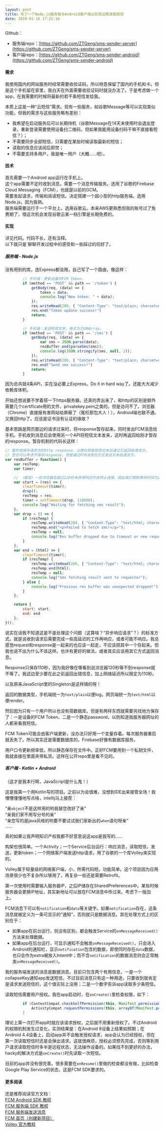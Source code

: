 ```yaml
---
layout: post
title: 写了一个Node.js服务端与Android客户端以实现远程读取短信
date: 2019-01-16 17:21:16
---
```


Github：

* 服务端repo：[https://github.com/ZTGeng/sms-sender-server](https://github.com/ZTGeng/sms-sender-server)
* 客户端repo：[https://github.com/ZTGeng/sms-sender-android](https://github.com/ZTGeng/sms-sender-android)

#### 需求

我使用国内的网站服务时经常需要收验证码，所以特意保留了国内的手机和卡。但是这个手机留在家里，我白天在外面需要收验证码时就没办法了。于是考虑做一个app，在我需要的时候将最新的若干条短信发给我。

本质上这是一种“云短信”需求。现有一些服务，如谷歌Message等可以实现类似功能，但我的需求与这些服务略有差别：

* 我希望在启动服务后可以长期待机（谷歌Message在14天未使用时会退出登录，重新登录需要使用设备扫二维码，但如果我能用设备扫码干嘛不直接看短信？）；
* 不需要同步全部短信，只需要在某些时候读取最新的短信；
* 读取的信息应该阅后即焚；
* 不需要支持多用户，我是唯一用户（大概……吧）。

#### 技术

首先需要一个Android app运行在手机上。<br>
这个app需要不定时收到消息。需要一个消息传输服务。选用了谷歌的Firebase Cloud Messaging（FCM），也就是以前的GCM。<br>
需要发起请求，传输和阅读短信。决定搭建一个超小型的http服务端。选用Node.js，因为我熟。<br>
服务端需要运行于一个平台上。选用谷歌云。本来AWS更熟悉但我的账号过了免费期了，借这次机会发现谷歌云某一档引擎是长期免费的。

#### 实现

详见代码。代码不长，还有注释。<br>
以下就只是`聊聊开发过程中的感受和一些踩过的坑好了。

##### 服务端 - Node.js

没有用别的库，连Express都没用，自己写了一个路由，像这样：

```JavaScript
        // 手机端：更新设备的FCM Token。
        if (method == 'POST' && path == '/token') {
            getBody(req, (data) => {
                token = data;
                console.log("New token: " + data);
            });
            res.writeHead(200, { "Content-Type": "text/plain; charset=utf-8" });
            res.end("Token update success!")
            return;
        }

        // 手机端：发送短信文本，格式为JSONArray。
        if (method == 'POST' && path == '/sms') {
            getBody(req, (data) => {
                var sms = JSON.parse(data);
                resBuffer.end(parseSms(sms));
                console.log(JSON.stringify(sms, null, 2));
            });
            res.writeHead(200, { "Content-Type": "text/plain; charset=utf-8" });
            res.end("Send sms success!")
            return;
        }
```

因为总共就4条API，实在没必要上Express。Do it in hard way了。还能大大减少依赖库体积。

开始还想说要不学着搭一下https服务器。还真的弄出来了，和http的区别是额外需要几个certificate用的文件，privatekey.pem之类的。但是访问不了。浏览器（Chrome）直接报有害网站给屏蔽了（冤枉那包大人！），Android端也联不通。又换回http了。应该是证书没有认证的缘故？

基本思路是网页那边的请求过来时，将response暂存起来，同时发出FCM消息给手机。手机收到消息后会使用另一个API将短信文本发来，这时再返回给刚才暂存的response。暂存机制的代码长这样：

```javascript
// 暂时地保存请求方的http response，以便在获取短信文本后通过它返回给请求方。
// 您也可以考虑不保存response，而是通过FCM消息的方式发送文本给请求方。
var resBuffer = function() {
    var resTemp;
    var timer;

    // （据说）一些浏览器在超过120秒未获得响应时会终止连接。因此我们限制等待时间为110秒。
    var start = (res) => {
        clearTimeout(timer);
        drop();
        resTemp = res;
        timer = setTimeout(drop, 110000);
        console.log("Waiting for fetching sms result");
    };
    var drop = () => {
        if (resTemp) {
            resTemp.writeHead(204, { "Content-Type": "text/html; charset=utf-8" });
            resTemp.end("<p>Failed to fetch sms!</p>");
            resTemp = null;
            console.log("Res buffer dropped due to timeout or new request coming");
        }
    };
    var end = (html) => {
        clearTimeout(timer);
        if (resTemp) {
            resTemp.writeHead(200, { "Content-Type": "text/html; charset=utf-8" });
            resTemp.end(html);
            resTemp = null;
            console.log("Sms fetching result sent to requester");
        } else {
            console.log("Previous res buffer was unexpected dropped!")
        }
    };

    return {
        start: start,
        end: end
    };
}();
```

说实在话我不知道这是不是处理这个问题（这算啥？“异步响应请求”？）的标准方式。就是说收到请求后需要完成一些高延迟的工作再响应，或者可能不响应。我总感觉request和response是一起来的也应该一起走，不应该把其中一个存起来。但我也说不出为什么不该这样。也许有更好的做法，或者其实应该用其它方式返回消息。

Response只保存110秒，因为我好像在哪看到说浏览器120秒等不到response就不等了。我这边至少要在此之前返回出错信息，加上网络延迟所以限定为110秒。

以及原来JavaScript里的Singleton是这样搞的呀！

返回的数据类型，手机端统一为`text/plain`以便log，网页端统一为`text/html`以便render。

然后因为只有一个用户所以也没有搭数据库。但是有两样东西就需要另找地方保存了：一是设备的FCM Token，二是一个静态password，以防知道我服务器网址的人都来看我短信。

FCM Token可能会由客户端更新，没办法只好用一个变量存着。每次服务器重启就丢失了。所以其实还是需要数据库的。Firebase好像有数据库服务。

用户口令更新频率低，所以静态保存在文件中。正好FCM要用到一个私钥文件，我就直接在里面夹带私货。这样在公开repo里是看不见的。

##### 客户端 - Kotlin + Android

（这才是我本行啊，JavaScript是什么鬼！）

这是我第一个用Kotlin写的项目。之前以为会很难，没想到IDE出来接管全场！我懵懵懂懂地写点啥，intellij马上接茬：

“亲`object`不是这样用的哟我替您改好了亲”<br>
“亲我们家不用写分号的亲”<br>
“亲您写的是java风格的哟要不要试试我们家新出的`when`语句呀亲”<br>
……

真的如果让我声明知识产权我都不好意思说这app是我写的……

构架也很简单。一个Activity；一个Service后台运行：响应消息，读取短信，发送，更新token；一个网络客户端发送http请求，用了谷歌的一个库Volley来实现的。

Volley属于轻量级的网络客户端，小，所需代码短，功能简单。这个项目因为应用场景很少也不复杂所以够用了，再复杂一些还是需要Retrofit。

第一次使用时需要输入服务器IP，之后IP储存在SharedPreferences中。某些时候服务器会更换IP地址，其实新地址可以放在FCM消息中传过来。考虑下一版加上。

FCM消息下可以有`notification`和`data`等关键字。如果`notification`存在，这条消息就被定义为一条可显示的“通知”，否则就只是数据消息。其在处理方式上的区别在于：

* 如果app在前台运行，则没有区别，都会触发Service的`onMessageReceived()`方法来处理数据。
* 如果app在后台运行，可显示通知不会触发`onMessageReceived()`，只会进入Android的通知栏，显示`notification`包含的数据，即使同时存在`data`数据，也只会作为extra被放入Intent中；而不含`notification`的数据消息则会正常触发`onMessageReceived()`。

我的服务端发送的消息是数据消息。目前只包含两个有用信息，一是一个collapseKey通知app发送短信，不过目前消息只有这一种用途，只要收到就肯定是请求发送短信的，这个值实际上没用；二是一个数字告诉app读取多少条短信。

读取短信需要用户授权。我在app启动时，在`onCreate()`里检查权限，如下：

```Java
        if (ContextCompat.checkSelfPermission(this, Manifest.permission.READ_SMS) != PackageManager.PERMISSION_GRANTED) {
            ActivityCompat.requestPermissions(this, arrayOf(Manifest.permission.READ_SMS), permissionRequestCode)
        }
```

理论上第一次打开app时就应该请求授权，之后就不用重新授权了。不过Android的权限机制发生过变化，实测结果是：在Android 8设备上结果如预期；在Android 4.4设备上，启动app并不会触发授权请求，app会认为已经授权，但在第一次读取短信时还是会弹出请求。这就很麻烦，授权必须预先完成，否则等到用户请求读取短信时多半是远程状态，无法操作设备的。如果找不到更好的办法，hacky的解决方式是`onCreate()`时先读取一次短信。

目前的app并没有很完善。很多需要在`onResume()`里做的检查都没有做，比如检查Google Play Service的状态，这是FCM SDK要求的。

#### 更多阅读

还是推荐阅读官方文档：<br>
[FCM Android SDK 教程](https://firebase.google.com/docs/cloud-messaging/android/client)<br>
[FCM 服务端 SDK 教程](https://firebase.google.com/docs/admin/setup)<br>
[FCM 服务端发送消息](https://firebase.google.com/docs/cloud-messaging/admin)<br>
[FCM 首页（创建新项目）](https://console.firebase.google.com/)<br>
[Volley 官方教程](https://developer.android.com/training/volley/)